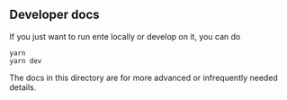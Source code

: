 ## Developer docs

If you just want to run ente locally or develop on it, you can do

    yarn
    yarn dev

The docs in this directory are for more advanced or infrequently needed details.
